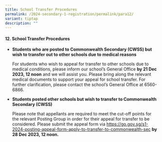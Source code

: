 ```yaml
---
title: School Transfer Procedures
permalink: /2024-secondary-1-registration/permalink/para12/
variant: tiptap
description: ""
---
```

<h4>12. School Transfer Procedures</h4><ul data-tight="true" class="tight"><li><p><strong>Students who are posted to Commonwealth Secondary (CWSS) but wish to transfer out to other schools due to medical reasons</strong></p><p></p><p>For students who wish to appeal for transfer to other schools due to medical conditions, please inform our school’s General Office <strong>by 21 Dec 2023, 12 noon</strong> and we will assist you. Please bring along the relevant medical documents to support your appeal for school transfer. For further clarification, please contact the school’s General Office at 6560-6866.</p><p></p></li><li><p><strong>Students posted other schools but wish to transfer to Commonwealth Secondary (CWSS)</strong></p><p></p><p>Please note that appellants are required to meet the cut-off points for the relevant Posting Group in order for their appeal for transfer to be considered. Please submit the appeal form via <a href="https://go.gov.sg/s1-2024-posting-appeal-form-apply-to-transfer-to-commonwealth-sec" rel="noopener noreferrer nofollow" target="_blank">https://go.gov.sg/s1-2024-posting-appeal-form-apply-to-transfer-to-commonwealth-sec</a> <strong>by 28 Dec 2023, 12 noon.</strong></p></li></ul><p></p>